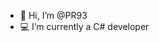    - 👋 Hi, I’m @PR93
- :computer: I’m currently a C# developer    
  
  
    
    
       
     
            
    
      
         
          
   
     
  
